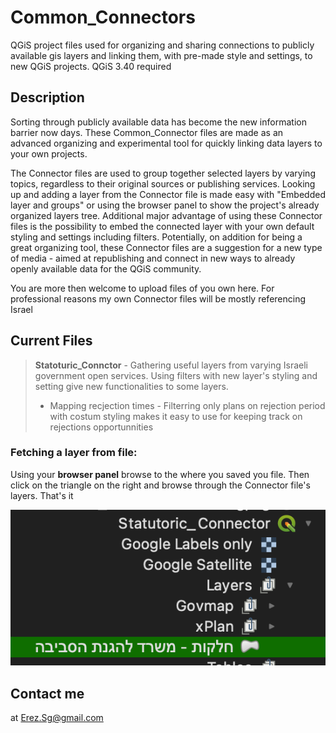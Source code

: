 # Common_Connectors

QGiS project files used for organizing and sharing connections to publicly available gis layers and linking them, with pre-made style and settings, to new QGiS projects.
QGiS 3.40 required

## Description
Sorting through publicly available data has become the new information barrier now days. These Common_Connector files are made as an  advanced organizing and experimental tool for quickly linking data layers to your own projects.

The Connector files are used to group together selected layers by varying topics, regardless to their original sources or publishing services. Looking up and adding a layer from the Connector file is made easy with "Embedded layer and groups" or using the browser panel to show the project's already organized layers tree.  Additional major advantage of using these Connector files is the possibility to embed the connected layer with your own default styling and settings including filters. Potentially, on addition for being a great organizing tool, these Connector files are a suggestion for a new type of media - aimed at republishing and connect in new ways to already openly available data for the QGiS community.

You are more then welcome to upload files of you own here. For professional reasons my own Connector files will be mostly referencing Israel
## Current Files
> **Statoturic_Connctor** - Gathering useful layers from varying Israeli government open services. Using filters with new layer's styling and setting give new functionalities to some layers. 
> - Mapping recjection times - Filterring only plans on rejection period with costum styling makes it easy to use for keeping track on rejections opportunnities

### Fetching a layer from file:
Using your **browser panel** browse to the where you saved you file. Then click on the triangle on the right and browse through the Connector file's layers. That's it

<img src='FetchLayer.png'></img>

## Contact me 
at Erez.Sg@gmail.com
